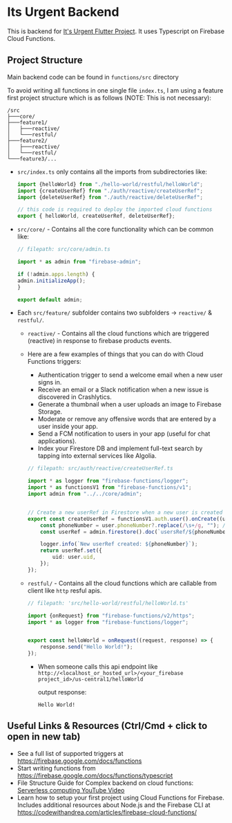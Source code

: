 # Its Urgent Backend

This is backend for [It's Urgent Flutter Project](https://github.com/0xharkirat/its_urgent). It uses Typescript on Firebase Cloud Functions.

## Project Structure
Main backend code can be found in `functions/src` directory

To avoid writing all functions in one single file `index.ts`, I am using a feature first project structure which is as follows (NOTE: This is not necessary):


```
/src
├───core/
├───feature1/
│   ├───reactive/
│   └───restful/
├───feature2/
│   ├───reactive/
│   └───restful/
└───feature3/...
```

+ `src/index.ts` only contains all the imports from subdirectories like:
    ```ts
    import {helloWorld} from "./hello-world/restful/helloWorld";
    import {createUserRef} from "./auth/reactive/createUserRef";
    import {deleteUserRef} from "./auth/reactive/deleteUserRef";

    // this code is required to deploy the imported cloud functions
    export { helloWorld, createUserRef, deleteUserRef};
    ```
+ `src/core/` - Contains all the core functionality which can be common like:
    ```ts
    // filepath: src/core/admin.ts

    import * as admin from "firebase-admin";

    if (!admin.apps.length) {
    admin.initializeApp();
    }

    export default admin;
    ```

+ Each `src/feature/` subfolder contains two subfolders -> `reactive/` & `restful/`.

    + `reactive/` - Contains all the cloud functions which are triggered (reactive) in response to firebase products events. 

    - Here are a few examples of things that you can do with Cloud Functions triggers:

        + Authentication trigger to send a welcome email when a new user signs in.
        + Receive an email or a Slack notification when a new issue is discovered in Crashlytics.
        + Generate a thumbnail when a user uploads an image to Firebase Storage.
        + Moderate or remove any offensive words that are entered by a user inside your app.
        + Send a FCM notification to users in your app (useful for chat applications).
        + Index your Firestore DB and implement full-text search by tapping into external services like Algolia.

        ```ts
        // filepath: src/auth/reactive/createUserRef.ts

        import * as logger from "firebase-functions/logger";
        import * as functionsV1 from "firebase-functions/v1";
        import admin from "../../core/admin";


        // Create a new userRef in Firestore when a new user is created in Firebase Auth
        export const createUserRef = functionsV1.auth.user().onCreate((user) => {
            const phoneNumber = user.phoneNumber?.replace(/\s+/g, ""); //remove spaces from phone number
            const userRef = admin.firestore().doc(`usersRef/${phoneNumber}`);

            logger.info(`New userRef created: ${phoneNumber}`);
            return userRef.set({
                uid: user.uid,
            });
        });
        ```


    + `restful/` - Contains all the cloud functions which are callable from client like `http` resful apis.

        ```js
        // filepath: 'src/hello-world/restful/helloWorld.ts'

        import {onRequest} from "firebase-functions/v2/https";
        import * as logger from "firebase-functions/logger";


        export const helloWorld = onRequest((request, response) => {
            response.send("Hello World!");
        });
    
        ```
        + When someone calls this api endpoint like `http://<localhost_or_hosted_url>/<your_firebase project_id>/us-central1/helloWorld`

            output response:
            ```
            Hello World!
            ```

## Useful Links & Resources (Ctrl/Cmd + click to open in new tab)
+ See a full list of supported triggers at https://firebase.google.com/docs/functions
+ Start writing functions from https://firebase.google.com/docs/functions/typescript
+ File Structure Guide for Complex backend on cloud functions: [Serverless computing YouTube Video](https://youtu.be/W_VV2Fx32_Y?si=htF_FmgYC9JwJ6lJ&t=126)
+ Learn how to setup your first project using Cloud Functions for Firebase. Includes additional resources about Node.js and the Firebase CLI at https://codewithandrea.com/articles/firebase-cloud-functions/